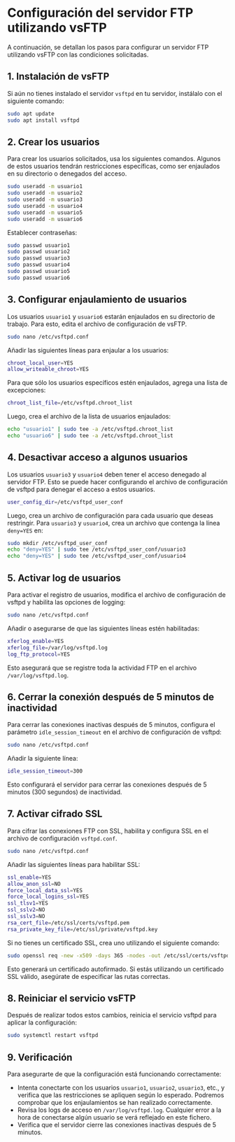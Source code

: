 # Configuración del servidor FTP utilizando vsFTP

A continuación, se detallan los pasos para configurar un servidor FTP utilizando vsFTP con las condiciones solicitadas.

## 1. Instalación de vsFTP

Si aún no tienes instalado el servidor `vsftpd` en tu servidor, instálalo con el siguiente comando:

```bash
sudo apt update
sudo apt install vsftpd
```

## 2. Crear los usuarios

Para crear los usuarios solicitados, usa los siguientes comandos. Algunos de estos usuarios tendrán restricciones específicas, como ser enjaulados en su directorio o denegados del acceso.

```bash	
sudo useradd -m usuario1
sudo useradd -m usuario2
sudo useradd -m usuario3
sudo useradd -m usuario4
sudo useradd -m usuario5
sudo useradd -m usuario6
```

Establecer contraseñas:

```bash	
sudo passwd usuario1
sudo passwd usuario2
sudo passwd usuario3
sudo passwd usuario4
sudo passwd usuario5
sudo passwd usuario6
```

## 3. Configurar enjaulamiento de usuarios

Los usuarios `usuario1` y `usuario6` estarán enjaulados en su directorio de trabajo. Para esto, edita el archivo de configuración de vsFTP.

```bash
sudo nano /etc/vsftpd.conf
```

Añadir las siguientes líneas para enjaular a los usuarios:

```bash
chroot_local_user=YES
allow_writeable_chroot=YES
```

Para que sólo los usuarios específicos estén enjaulados, agrega una lista de excepciones:

```bash
chroot_list_file=/etc/vsftpd.chroot_list
```

Luego, crea el archivo de la lista de usuarios enjaulados:

```bash
echo "usuario1" | sudo tee -a /etc/vsftpd.chroot_list
echo "usuario6" | sudo tee -a /etc/vsftpd.chroot_list
```

## 4. Desactivar acceso a algunos usuarios

Los usuarios `usuario3` y `usuario4` deben tener el acceso denegado al servidor FTP. Esto se puede hacer configurando el archivo de configuración de vsftpd para denegar el acceso a estos usuarios.

```bash
user_config_dir=/etc/vsftpd_user_conf
```

Luego, crea un archivo de configuración para cada usuario que deseas restringir. Para `usuario3` y `usuario4`, crea un archivo que contenga la línea `deny=YES` en:

```bash
sudo mkdir /etc/vsftpd_user_conf
echo "deny=YES" | sudo tee /etc/vsftpd_user_conf/usuario3
echo "deny=YES" | sudo tee /etc/vsftpd_user_conf/usuario4
```

## 5. Activar log de usuarios

Para activar el registro de usuarios, modifica el archivo de configuración de vsftpd y habilita las opciones de logging:

```bash
sudo nano /etc/vsftpd.conf
```

Añadir o asegurarse de que las siguientes líneas estén habilitadas:

```bash
xferlog_enable=YES
xferlog_file=/var/log/vsftpd.log
log_ftp_protocol=YES
```

Esto asegurará que se registre toda la actividad FTP en el archivo `/var/log/vsftpd.log`.

## 6. Cerrar la conexión después de 5 minutos de inactividad

Para cerrar las conexiones inactivas después de 5 minutos, configura el parámetro `idle_session_timeout` en el archivo de configuración de vsftpd:

```bash
sudo nano /etc/vsftpd.conf
```

Añadir la siguiente línea:

```bash
idle_session_timeout=300
```

Esto configurará el servidor para cerrar las conexiones después de 5 minutos (300 segundos) de inactividad.

## 7. Activar cifrado SSL

Para cifrar las conexiones FTP con SSL, habilita y configura SSL en el archivo de configuración `vsftpd.conf`.

```bash
sudo nano /etc/vsftpd.conf
```

Añadir las siguientes líneas para habilitar SSL:

```bash
ssl_enable=YES
allow_anon_ssl=NO
force_local_data_ssl=YES
force_local_logins_ssl=YES
ssl_tlsv1=YES
ssl_sslv2=NO
ssl_sslv3=NO
rsa_cert_file=/etc/ssl/certs/vsftpd.pem
rsa_private_key_file=/etc/ssl/private/vsftpd.key
```

Si no tienes un certificado SSL, crea uno utilizando el siguiente comando:

```bash
sudo openssl req -new -x509 -days 365 -nodes -out /etc/ssl/certs/vsftpd.pem -keyout /etc/ssl/private/vsftpd.key
```

Esto generará un certificado autofirmado. Si estás utilizando un certificado SSL válido, asegúrate de especificar las rutas correctas.

## 8. Reiniciar el servicio vsFTP

Después de realizar todos estos cambios, reinicia el servicio vsftpd para aplicar la configuración:

```bash
sudo systemctl restart vsftpd
```

## 9. Verificación

Para asegurarte de que la configuración está funcionando correctamente:

- Intenta conectarte con los usuarios `usuario1`, `usuario2`, `usuario3`, etc., y verifica que las restricciones se apliquen según lo esperado. Podremos comprobar que los enjaulamientos se han realizado correctamente.
- Revisa los logs de acceso en `/var/log/vsftpd.log`. Cualquier error a la hora de conectarse algún usuario se verá reflejado en este fichero.
- Verifica que el servidor cierre las conexiones inactivas después de 5 minutos.